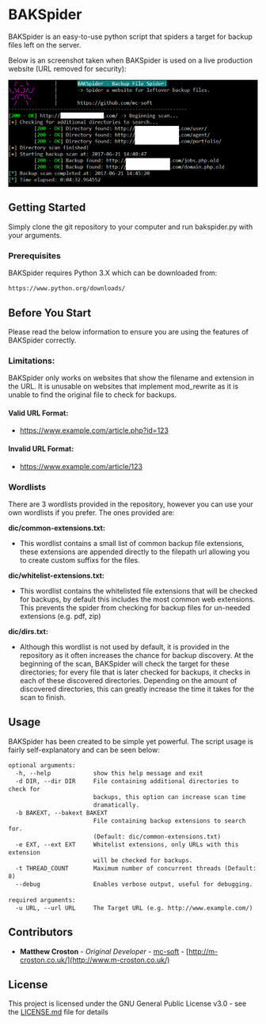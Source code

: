 # BAKSpider

BAKSpider is an easy-to-use python script that spiders a target for backup files left on the server.

Below is an screenshot taken when BAKSpider is used on a live production website (URL removed for security):

<img align="center" src="/img/demo.png?raw=true" alt="demo image">


## Getting Started

Simply clone the git repository to your computer and run bakspider.py with your arguments.

### Prerequisites

BAKSpider requires Python 3.X which can be downloaded from:

```
https://www.python.org/downloads/
```

## Before You Start

Please read the below information to ensure you are using the features of BAKSpider correctly.

### Limitations:

BAKSpider only works on websites that show the filename and extension in the URL. It is unusable on websites that implement mod_rewrite as it is unable to find the original file to check for backups.

#### Valid URL Format:

* https://www.example.com/article.php?id=123

#### Invalid URL Format:

* https://www.example.com/article/123

### Wordlists

There are 3 wordlists provided in the repository, however you can use your own wordlists if you prefer. The ones provided are:

**dic/common-extensions.txt:**

* This wordlist contains a small list of common backup file extensions, these extensions are appended directly to the filepath url allowing you to create custom suffixs for the files.

**dic/whitelist-extensions.txt:**

* This wordlist contains the whitelisted file extensions that will be checked for backups, by default this includes the most common web extensions. This prevents the spider from checking for backup files for un-needed extensions (e.g. pdf, zip)

**dic/dirs.txt:**

* Although this wordlist is not used by default, it is provided in the repository as it often increases the chance for backup discovery. At the beginning of the scan, BAKSpider will check the target for these directories; for every file that is later checked for backups, it checks in each of these discovered directories. Depending on the amount of discovered directories, this can greatly increase the time it takes for the scan to finish.

## Usage

BAKSpider has been created to be simple yet powerful. The script usage is fairly self-explanatory and can be seen below:

```
optional arguments:
  -h, --help            show this help message and exit
  -d DIR, --dir DIR     File containing additional directories to check for
                        backups, this option can increase scan time
                        dramatically.
  -b BAKEXT, --bakext BAKEXT
                        File containing backup extensions to search for.
                        (Default: dic/common-extensions.txt)
  -e EXT, --ext EXT     Whitelist extensions, only URLs with this extension
                        will be checked for backups.
  -t THREAD_COUNT       Maximum number of concurrent threads (Default: 8)
  --debug               Enables verbose output, useful for debugging.

required arguments:
  -u URL, --url URL     The Target URL (e.g. http://www.example.com/)
```

## Contributors

* **Matthew Croston** - *Original Developer* - [mc-soft](https://github.com/mc-soft) - [http://m-croston.co.uk/](http://www.m-croston.co.uk/)

## License

This project is licensed under the GNU General Public License v3.0 - see the [LICENSE.md](LICENSE.md) file for details
